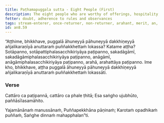 ```yaml
---
title: Paṭhamapuggala sutta - Eight People (First)
description: The eight people who are worthy of offerings, hospitality, gifts, and reverential salutation, and are the unsurpassed field of merit for the world.
fetter: doubt, adherence to rules and observances
tags: stream-enterer, once-returner, non-returner, arahant, merit, an, an8
id: an8.59
---
```


“Aṭṭhime, bhikkhave, puggalā āhuneyyā pāhuneyyā dakkhiṇeyyā añjalikaraṇīyā anuttaraṁ puññakkhettaṁ lokassa? Katame aṭṭha? Sotāpanno, sotāpattiphalasacchikiriyāya paṭipanno, sakadāgāmī, sakadāgāmiphalasacchikiriyāya paṭipanno, anāgāmī, anāgāmiphalasacchikiriyāya paṭipanno, arahā, arahattāya paṭipanno. Ime kho, bhikkhave, aṭṭha puggalā āhuneyyā pāhuneyyā dakkhiṇeyyā añjalikaraṇīyā anuttaraṁ puññakkhettaṁ lokassāti.

### Verse

Cattāro ca paṭipannā,
cattāro ca phale ṭhitā;
Esa saṅgho ujubhūto,
paññāsīlasamāhito.

Yajamānānaṁ manussānaṁ,
Puññapekkhāna pāṇinaṁ;
Karotaṁ opadhikaṁ puññaṁ,
Saṅghe dinnaṁ mahapphalan”ti.
